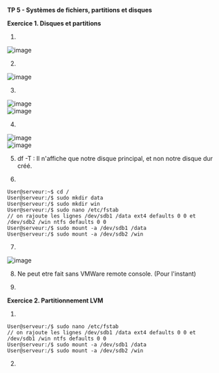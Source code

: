 **TP 5 - Systèmes de fichiers, partitions et disques**

**Exercice 1. Disques et partitions**

1. 
![image](https://user-images.githubusercontent.com/97438358/194228726-87ecf4a3-b55e-4230-b73c-e178731df69f.png)  

2.
![image](https://user-images.githubusercontent.com/97438358/194229360-7a302cc0-3d35-4586-a080-f6e346231c18.png)  

3.
![image](https://user-images.githubusercontent.com/97438358/194231733-d10b294e-0aad-4c47-bd66-594189baf2e2.png)  
![image](https://user-images.githubusercontent.com/97438358/194232016-f11202cc-3e0c-4a34-b3b0-6ba6130f3f59.png)  

4.
![image](https://user-images.githubusercontent.com/97438358/194234537-2c577bf7-5ee1-43d3-8ab0-749dfb6f8174.png)  
![image](https://user-images.githubusercontent.com/97438358/194233503-b54e98ca-8684-4913-ad57-0cfaa87ac129.png)  

5. df -T : Il n'affiche que notre disque principal, et non notre disque dur créé.  

6. 
```console
User@serveur:~$ cd /
User@serveur:/$ sudo mkdir data
User@serveur:/$ sudo mkdir win
User@serveur:/$ sudo nano /etc/fstab
// on rajoute les lignes /dev/sdb1 /data ext4 defaults 0 0 et /dev/sdb2 /win ntfs defaults 0 0
User@serveur:/$ sudo mount -a /dev/sdb1 /data
User@serveur:/$ sudo mount -a /dev/sdb2 /win
```
7. 
![image](https://user-images.githubusercontent.com/97438358/194266875-78911766-02e2-4201-a7fa-1f6a02451ce1.png)  

8. Ne peut etre fait sans VMWare remote console. (Pour l'instant)  
  
9. 

**Exercice 2. Partitionnement LVM**

1.
```console
User@serveur:/$ sudo nano /etc/fstab
// on rajoute les lignes /dev/sdb1 /data ext4 defaults 0 0 et /dev/sdb1 /win ntfs defaults 0 0
User@serveur:/$ sudo mount -a /dev/sdb1 /data
User@serveur:/$ sudo mount -a /dev/sdb2 /win
```

2.
